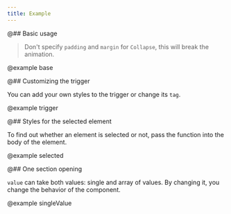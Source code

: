 ```yaml
---
title: Example
---
```


@## Basic usage

> Don't specify `padding` and `margin` for `Collapse`, this will break the animation.

@example base

@## Customizing the trigger

You can add your own styles to the trigger or change its `tag`.

@example trigger

@## Styles for the selected element

To find out whether an element is selected or not, pass the function into the body of the element.

@example selected

@## One section opening

`value` can take both values: single and array of values. By changing it, you change the behavior of the component.

@example singleValue
